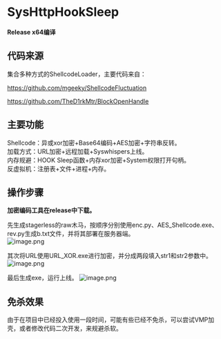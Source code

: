 # SysHttpHookSleep
**Release x64编译**

## 代码来源
集合多种方式的ShellcodeLoader，主要代码来自：

https://github.com/mgeeky/ShellcodeFluctuation

https://github.com/TheD1rkMtr/BlockOpenHandle

## 主要功能
Shellcode：异或xor加密+Base64编码+AES加密+字符串反转。<br />
加载方式：URL加密+远程加载+Syswhispers上线。<br />
内存规避：HOOK Sleep函数+内存xor加密+System权限打开句柄。<br />
反虚拟机：注册表+文件+进程+内存。<br />

## 操作步骤
**加密编码工具在release中下载。**

先生成stagerless的raw木马，按顺序分别使用enc.py、AES_Shellcode.exe、rev.py生成b.txt文件，并将其部署在服务器端。<br />
![image.png](https://readme-git.oss-cn-chengdu.aliyuncs.com/images/1.png)

其次将URL使用URL_XOR.exe进行加密，并分成两段填入str1和str2参数中。
![image.png](https://readme-git.oss-cn-chengdu.aliyuncs.com/images/2.png)

最后生成exe，运行上线。
![image.png](https://readme-git.oss-cn-chengdu.aliyuncs.com/images/3.png)

## 免杀效果
由于在项目中已经投入使用一段时间，可能有些已经不免杀，可以尝试VMP加壳，或者修改代码二次开发，来规避杀软。
